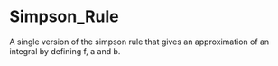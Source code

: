 # Simpson_Rule

A single version of the simpson rule that gives an approximation of an integral by defining f, a and b.
